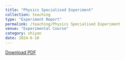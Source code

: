 ```yaml
---
title: "Physics Specialised Experiment"
collection: teaching
type: "Experiment Report"
permalink: /teaching/Physics Specialised Experiment
venue: "Experimental Course"
category: shiyan
date: 2024-6-10
---
```


[Download PDF](http://ShangrunLu666.github.io/files/物理学专业实验.pdf)

